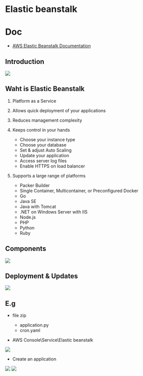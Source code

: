 # Elastic beanstalk

# Doc
* [AWS Elastic Beanstalk Documentation](https://docs.aws.amazon.com/elastic-beanstalk/index.html)

## Introduction
[<img src="https://i.imgur.com/1wo0ijX.png">](https://i.imgur.com/1wo0ijX.png)

## Waht is Elastic Beanstalk
1) Platform as a Service
2) Allows quick deployment of your applications
3) Reduces management complexity
4) Keeps control in your hands
   * Choose your instance type
   * Choose your database
   * Set & adjust Auto Scaling
   * Update your application
   * Access server log files
   * Enable HTTPS on load balancer

5) Supports a large range of platforms
   * Packer Builder
   * Single Container, Multicontainer, or Preconfigured Docker
   * Go
   * Java SE
   * Java with Tomcat
   * .NET on Windows Server with IIS
   * Node.js
   * PHP
   * Python
   * Ruby
   
## Components
[<img src="https://i.imgur.com/6EMDgrJ.png">](https://i.imgur.com/6EMDgrJ.png)

## Deployment & Updates
[<img src="https://i.imgur.com/L6GYZ92.png">](https://i.imgur.com/L6GYZ92.png)

## E.g
* file zip
    * application.py
    * cron.yaml
    
* AWS Console\Service\Elastic beanstalk

[<img src="https://i.imgur.com/ZgNw81l.png">](https://i.imgur.com/ZgNw81l.png)

* Create an application

[<img src="https://i.imgur.com/G86O11b.png">](https://i.imgur.com/G86O11b.png)
[<img src="https://i.imgur.com/wxqV59y.png">](https://i.imgur.com/wxqV59y.png)
